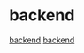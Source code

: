 # backend

[backend](https://github.com/libfirm/libfirm)
[backend](https://github.com/LukeMathWalker/pavex)
